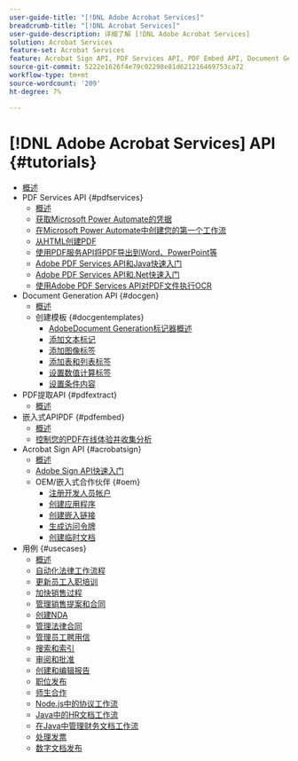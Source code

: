 ```yaml
---
user-guide-title: "[!DNL Adobe Acrobat Services]"
breadcrumb-title: "[!DNL Acrobat Services]"
user-guide-description: 详细了解 [!DNL Adobe Acrobat Services]
solution: Acrobat Services
feature-set: Acrobat Services
feature: Acrobat Sign API, PDF Services API, PDF Embed API, Document Generation API
source-git-commit: 5222e1626f4e79c02298e81d621216469753ca72
workflow-type: tm+mt
source-wordcount: '209'
ht-degree: 7%

---
```



# [!DNL Adobe Acrobat Services] API {#tutorials}

+ [概述](overview.md)
+ PDF Services API {#pdfservices}
   + [概述](pdfservices/overview-pdfservices.md)
   + [获取Microsoft Power Automate的凭据](pdfservices/getting-credentials-power-automate.md)
   + [在Microsoft Power Automate中创建您的第一个工作流](pdfservices/create-workflow-power-automate.md)
   + [从HTML创建PDF](pdfservices/createpdffromhtml.md)
   + [使用PDF服务API将PDF导出到Word、PowerPoint等](pdfservices/exportpdf.md)
   + [Adobe PDF Services API和Java快速入门](pdfservices/gettingstartedjava.md)
   + [Adobe PDF Services API和.Net快速入门](pdfservices/gettingstartednet.md)
   + [使用Adobe PDF Services API对PDF文件执行OCR](pdfservices/ocr.md)
+ Document Generation API {#docgen}
   + [概述](docgen/overview-docgen.md)
   + 创建模板 {#docgentemplates}
      + [AdobeDocument Generation标记器概述](docgen/taggeroverview.md)
      + [添加文本标记](docgen/taggeraddtexttags.md)
      + [添加图像标签](docgen/taggeraddimagetags.md)
      + [添加表和列表标签](docgen/taggertables.md)
      + [设置数值计算标签](docgen/taggercalculations.md)
      + [设置条件内容](docgen/taggerconditional.md)
+ PDF提取API {#pdfextract}
   + [概述](pdfextract/overview-extract.md)
+ 嵌入式APIPDF {#pdfembed}
   + [概述](pdfembed/overview-embed.md)
   + [控制您的PDF在线体验并收集分析](pdfembed/controlpdfexperience.md)
+ Acrobat Sign API {#acrobatsign}
   + [概述](acrobatsign/overview-sign.md)
   + [Adobe Sign API快速入门](acrobatsign/signapi.md)
   + OEM/嵌入式合作伙伴 {#oem}
      + [注册开发人员帐户](acrobatsign/sign-up-developer-account.md)
      + [创建应用程序](acrobatsign/creating-your-application.md)
      + [创建嵌入链接](acrobatsign/creating-an-embed-link.md)
      + [生成访问令牌](acrobatsign/generating-an-access-token.md)
      + [创建临时文档](acrobatsign/creating-a-transient-document.md)
+ 用例 {#usecases}
   + [概述](usecases/overview-usecases.md)
   + [自动化法律工作流程](usecases/automatelegalworkflows.md)
   + [更新员工入职培训](usecases/employeeonboarding.md)
   + [加快销售过程](usecases/acceleratesales.md)
   + [管理销售提案和合同](usecases/sales.md)
   + [创建NDA](usecases/nda.md)
   + [管理法律合同](usecases/legal.md)
   + [管理员工聘用信](usecases/offer.md)
   + [搜索和索引](usecases/searching.md)
   + [审阅和批准](usecases/reviews.md)
   + [创建和编辑报告](usecases/reportcreation.md)
   + [职位发布](usecases/jobposting.md)
   + [师生合作](usecases/educationcollab.md)
   + [Node.js中的协议工作流](usecases/AgreementWorkflowsNodejs.md)
   + [Java中的HR文档工作流](usecases/HRAgreementWorkflowsJava.md)
   + [在Java中管理财务文档工作流](usecases/FinanceWorkflowsJava.md)
   + [处理发票](usecases/invoices.md)
   + [数字文档发布](usecases/ddppdfembedapi.md)

